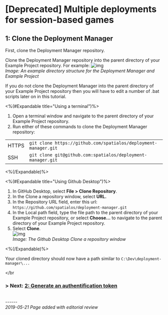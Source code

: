 
# [Deprecated] Multiple deployments for session-based games
## 1: Clone the Deployment Manager

First, clone the Deployment Manager repository. 

Clone the Deployment Manager repository into the parent directory of your Example Project repository. For example: ![img]({{assetRoot}}assets/deployment-manager/deploymentmgr-directory.png)_<br/>Image: An example directory structure for the Deployment Manager and Example Project_<br/>

If you do not clone the Deployment Manager into the parent directory of your Example Project repository then you will have to edit a number of .bat scripts later on in this tutorial.

<%(#Expandable title="Using a terminal")%>

1. Open a terminal window and navigate to the parent directory of your Example Project repository. 
1. Run either of these commands to clone the Deployment Manager repository:

|       |                                                              |
| ----- | ------------------------------------------------------------ |
| HTTPS | `git clone https://github.com/spatialos/deployment-manager.git`|
| SSH   | `git clone git@github.com:spatialos/deployment-manager.git`|

<%(/Expandable)%>

<%(#Expandable title="Using Github Desktop")%>

1. In GitHub Desktop, select **File >  Clone  Repository**.<br/>
1. In the Clone a repository window, select **URL.**<br/>
1. In the Repository URL field, enter this url: `https://github.com/spatialos/deployment-manager.git`<br/>
1. In the Local path field, type the file path to the parent directory of your Example Project repository, or select **Choose…** to navigate to the parent directory of your Example Project repository. <br/>
1. Select **Clone**. <br/>
![img]({{assetRoot}}assets/screen-grabs/github-desktop.png)<br/>
_Image: The Github Desktop Clone a repository window_<br/>

<%(/Expandable)%>

Your cloned directory should now have a path similar to `C:\Dev\deployment-manager\...`

</br
</br>
### **> Next**: [2: Generate an authentification token]({{urlRoot}}/content/tutorials/deployment-manager/tutorial-deploymentmgr-authentication)


<br/>------<br/>
_2019-05-21 Page added with editorial review_
